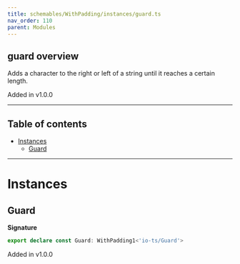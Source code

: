 ```yaml
---
title: schemables/WithPadding/instances/guard.ts
nav_order: 110
parent: Modules
---
```


## guard overview

Adds a character to the right or left of a string until it reaches a certain length.

Added in v1.0.0

---

<h2 class="text-delta">Table of contents</h2>

- [Instances](#instances)
  - [Guard](#guard)

---

# Instances

## Guard

**Signature**

```ts
export declare const Guard: WithPadding1<'io-ts/Guard'>
```

Added in v1.0.0
